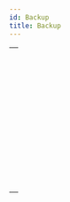 ```yaml
---
id: Backup
title: Backup
---
```

||
|---|
|[<!-- INCLUDE #_command_.BACKUP.Syntax -->](../../commands-legacy/backup)<br/><!-- INCLUDE #_command_.BACKUP.Summary -->|
|[<!-- INCLUDE #_command_.BACKUP INFO.Syntax -->](../../commands-legacy/backup-info)<br/><!-- INCLUDE #_command_.BACKUP INFO.Summary -->|
|[<!-- INCLUDE #_command_.CHECK LOG FILE.Syntax -->](../../commands-legacy/check-log-file)<br/><!-- INCLUDE #_command_.CHECK LOG FILE.Summary -->|
|[<!-- INCLUDE #_command_.INTEGRATE MIRROR LOG FILE.Syntax -->](../../commands-legacy/integrate-mirror-log-file)<br/><!-- INCLUDE #_command_.INTEGRATE MIRROR LOG FILE.Summary -->|
|[<!-- INCLUDE #_command_.Log File.Syntax -->](../../commands-legacy/log-file)<br/><!-- INCLUDE #_command_.Log File.Summary -->|
|[<!-- INCLUDE #_command_.LOG FILE TO JSON.Syntax -->](../../commands-legacy/log-file-to-json)<br/><!-- INCLUDE #_command_.LOG FILE TO JSON.Summary -->|
|[<!-- INCLUDE #_command_.New log file.Syntax -->](../../commands-legacy/new-log-file)<br/><!-- INCLUDE #_command_.New log file.Summary -->|
|[<!-- INCLUDE #_command_.RESTORE.Syntax -->](../../commands-legacy/restore)<br/><!-- INCLUDE #_command_.RESTORE.Summary -->|
|[<!-- INCLUDE #_command_.RESTORE INFO.Syntax -->](../../commands-legacy/restore-info)<br/><!-- INCLUDE #_command_.RESTORE INFO.Summary -->|
|[<!-- INCLUDE #_command_.SELECT LOG FILE.Syntax -->](../../commands-legacy/select-log-file)<br/><!-- INCLUDE #_command_.SELECT LOG FILE.Summary -->|
